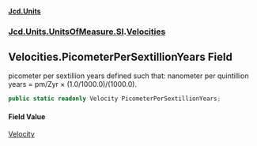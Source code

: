 #### [Jcd.Units](index 'index')
### [Jcd.Units.UnitsOfMeasure.SI](Jcd.Units.UnitsOfMeasure.SI 'Jcd.Units.UnitsOfMeasure.SI').[Velocities](Velocities 'Jcd.Units.UnitsOfMeasure.SI.Velocities')

## Velocities.PicometerPerSextillionYears Field

picometer per sextillion years defined such that: nanometer per quintillion years = pm/Zyr × (1.0/1000.0)/(1000.0).

```csharp
public static readonly Velocity PicometerPerSextillionYears;
```

#### Field Value
[Velocity](Velocity 'Jcd.Units.UnitTypes.Velocity')